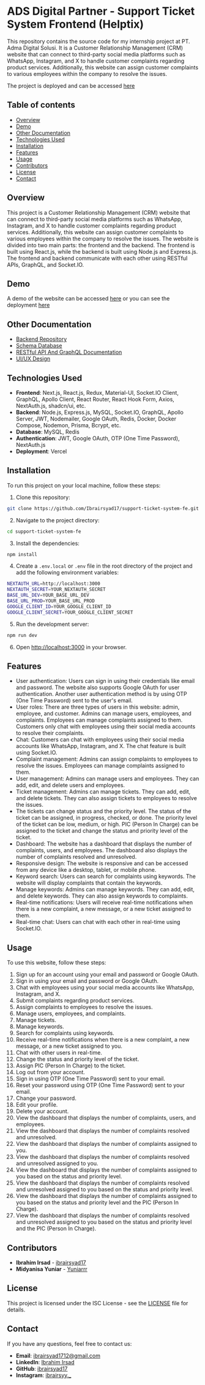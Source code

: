 # ADS Digital Partner - Support Ticket System Frontend (Helptix)

This repository contains the source code for my internship project at PT. Adma Digital Solusi. It is a Customer Relationship Management (CRM) website that can connect to third-party social media platforms such as WhatsApp, Instagram, and X to handle customer complaints regarding product services. Additionally, this website can assign customer complaints to various employees within the company to resolve the issues. 

The project is deployed and can be accessed [here](https://helptix.adslink.id/)

## Table of contents

- [Overview](#overview)
- [Demo](#demo)
- [Other Documentation](#other-documentation)
- [Technologies Used](#technologies-used)
- [Installation](#installation)
- [Features](#features)
- [Usage](#usage)
- [Contributors](#contributors)
- [License](#license)
- [Contact](#contact)

## Overview

This project is a Customer Relationship Management (CRM) website that can connect to third-party social media platforms such as WhatsApp, Instagram, and X to handle customer complaints regarding product services. Additionally, this website can assign customer complaints to various employees within the company to resolve the issues. The website is divided into two main parts: the frontend and the backend. The frontend is built using React.js, while the backend is built using Node.js and Express.js. The frontend and backend communicate with each other using RESTful APIs, GraphQL, and Socket.IO.

## Demo

A demo of the website can be accessed [here](https://www.helptix.my.id/) or you can see the deployment [here](https://helptix.adslink.id/)

## Other Documentation

- [Backend Repository](https://github.com/Yuniarrr/fixit)
- [Schema Database](https://drawsql.app/teams/ads-partner/diagrams/desain-database)
- [RESTful API And GraphQL Documentation](https://crimson-astronaut-599860.postman.co/workspace/ADS-Digital-Partner~42cb4ca8-a6fd-4cb5-95e6-fc78e57320a5/collection/28599911-5ce90f21-be5c-4987-8c51-1ad57fd89f98?action=share&creator=28599911)
- [UI/UX Design](https://www.figma.com/file/D9kmax73ifOpNQC4QxjRpK/Support-Ticket-System?type=design&node-id=0-1&mode=design&t=OVOOWMiaQP33gfIQ-0)

## Technologies Used

- **Frontend**: Next.js, React.js, Redux, Material-UI, Socket.IO Client, GraphQL, Apollo Client, React Router, React Hook Form, Axios, NextAuth.js, shadcn/ui, etc.
- **Backend**: Node.js, Express.js, MySQL, Socket.IO, GraphQL, Apollo Server, JWT, Nodemailer, Google OAuth, Redis, Docker, Docker Compose, Nodemon, Prisma, Bcrypt, etc.
- **Database**: MySQL, Redis
- **Authentication**: JWT, Google OAuth, OTP (One Time Password), NextAuth.js
- **Deployment**: Vercel

## Installation

To run this project on your local machine, follow these steps:

1. Clone this repository:

```bash
git clone https://github.com/Ibrairsyad17/support-ticket-system-fe.git
```

2. Navigate to the project directory:

```bash
cd support-ticket-system-fe
```

3. Install the dependencies:

```bash
npm install
```

4. Create a `.env.local` or `.env` file in the root directory of the project and add the following environment variables:

```bash
NEXTAUTH_URL=http://localhost:3000
NEXTAUTH_SECRET=YOUR_NEXTAUTH_SECRET
BASE_URL_DEV=YOUR_BASE_URL_DEV
BASE_URL_PROD=YOUR_BASE_URL_PROD
GOOGLE_CLIENT_ID=YOUR_GOOGLE_CLIENT_ID
GOOGLE_CLIENT_SECRET=YOUR_GOOGLE_CLIENT_SECRET
```

5. Run the development server:

```bash
npm run dev
```

6. Open [http://localhost:3000](http://localhost:3000) in your browser.

## Features

- User authentication: Users can sign in using their credentials like email and password. The website also supports Google OAuth for user authentication. Another user authentication method is by using OTP (One Time Password) sent to the user's email.
- User roles: There are three types of users in this website: admin, employee, and customer. Admins can manage users, employees, and complaints. Employees can manage complaints assigned to them. Customers only chat with employees using their social media accounts to resolve their complaints.
- Chat: Customers can chat with employees using their social media accounts like WhatsApp, Instagram, and X. The chat feature is built using Socket.IO.
- Complaint management: Admins can assign complaints to employees to resolve the issues. Employees can manage complaints assigned to them.
- User management: Admins can manage users and employees. They can add, edit, and delete users and employees.
- Ticket management: Admins can manage tickets. They can add, edit, and delete tickets. They can also assign tickets to employees to resolve the issues.
- The tickets can change status and the priority level. The status of the ticket can be assigned, in progress, checked, or done. The priority level of the ticket can be low, medium, or high. PIC (Person In Charge) can be assigned to the ticket and change the status and priority level of the ticket.
- Dashboard: The website has a dashboard that displays the number of complaints, users, and employees. The dashboard also displays the number of complaints resolved and unresolved.
- Responsive design: The website is responsive and can be accessed from any device like a desktop, tablet, or mobile phone.
- Keyword search: Users can search for complaints using keywords. The website will display complaints that contain the keywords.
- Manage keywords: Admins can manage keywords. They can add, edit, and delete keywords. They can also assign keywords to complaints.
- Real-time notifications: Users will receive real-time notifications when there is a new complaint, a new message, or a new ticket assigned to them.
- Real-time chat: Users can chat with each other in real-time using Socket.IO.

## Usage

To use this website, follow these steps:

1. Sign up for an account using your email and password or Google OAuth.
2. Sign in using your email and password or Google OAuth.
3. Chat with employees using your social media accounts like WhatsApp, Instagram, and X.
4. Submit complaints regarding product services.
5. Assign complaints to employees to resolve the issues.
6. Manage users, employees, and complaints.
7. Manage tickets.
8. Manage keywords.
9. Search for complaints using keywords.
10. Receive real-time notifications when there is a new complaint, a new message, or a new ticket assigned to you.
11. Chat with other users in real-time.
12. Change the status and priority level of the ticket.
13. Assign PIC (Person In Charge) to the ticket.
14. Log out from your account.
15. Sign in using OTP (One Time Password) sent to your email.
16. Reset your password using OTP (One Time Password) sent to your email.
17. Change your password.
18. Edit your profile.
19. Delete your account.
20. View the dashboard that displays the number of complaints, users, and employees.
21. View the dashboard that displays the number of complaints resolved and unresolved.
22. View the dashboard that displays the number of complaints assigned to you.
23. View the dashboard that displays the number of complaints resolved and unresolved assigned to you.
24. View the dashboard that displays the number of complaints assigned to you based on the status and priority level.
25. View the dashboard that displays the number of complaints resolved and unresolved assigned to you based on the status and priority level.
26. View the dashboard that displays the number of complaints assigned to you based on the status and priority level and the PIC (Person In Charge).
27. View the dashboard that displays the number of complaints resolved and unresolved assigned to you based on the status and priority level and the PIC (Person In Charge).

## Contributors

- **Ibrahim Irsad** - [ibrairsyad17](https://github.com/Ibrairsyad17)
- **Midyanisa Yuniar** - [Yuniarrr](https://github.com/Yuniarrr)

## License

This project is licensed under the ISC License - see the [LICENSE](LICENSE) file for details.

## Contact

If you have any questions, feel free to contact us:
- **Email**: ibrairsyad1712@gmail.com
- **LinkedIn**: [Ibrahim Irsad](https://www.linkedin.com/in/ibrairsyad17/)
- **GitHub**: [ibrairsyad17](https://www.github.com/Ibrairsyad17)
- **Instagram**: [ibrairsyy._](https://www.instagram.com/ibrairsyy._/)

